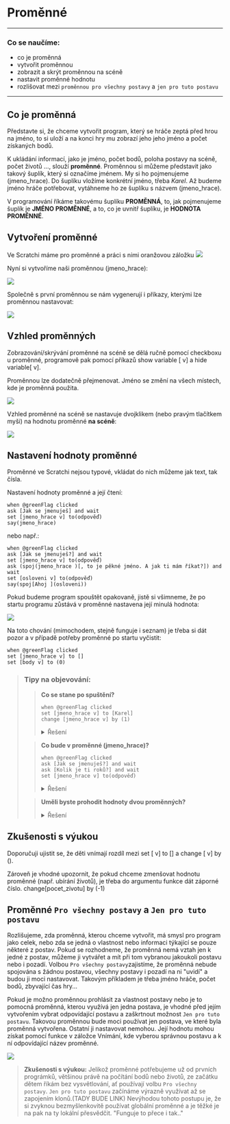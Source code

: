 # Proměnné

***

### Co se naučíme:
* co je proměnná
* vytvořit proměnnou
* zobrazit a skrýt proměnnou na scéně
* nastavit proměnné hodnotu
* rozlišovat mezi `proměnnou pro všechny postavy` a `jen pro tuto postavu`

***

## Co je proměnná
Představte si, že chceme vytvořit program, který se hráče zeptá před hrou na jméno, to si uloží a na konci hry mu zobrazí jeho jeho jméno a počet získaných bodů.

K ukládání informací, jako je jméno, počet bodů, poloha postavy na scéně, počet životů …, slouží **proměnné**. 
Proměnnou si můžeme představit jako takový šuplík, který si označíme jménem. My si ho pojmenujeme <sb>(jmeno_hrace)</sb>.  Do šuplíku vložíme konkrétní jméno, třeba *Karel*. Až budeme jméno hráče potřebovat, vytáhneme ho ze šuplíku s názvem <sb>(jmeno_hrace)</sb>.

V programování říkáme takovému šuplíku **PROMĚNNÁ**, to, jak pojmenujeme šuplík je **JMÉNO PROMĚNNÉ**, a to, co je uvnitř šuplíku, je **HODNOTA PROMĚNNÉ**.
## Vytvoření proměnné

Ve Scratchi máme pro proměnné a práci s nimi oranžovou záložku ![](data.png)

 Nyní si vytvoříme naši proměnnou <sb>(jmeno_hrace)</sb>:

![](vytvareni_promenne_pozadi.png)

 Společně s první proměnnou se nám vygenerují i příkazy, kterými lze proměnnou nastavovat:

![](prikazy.png)

## Vzhled proměnných
Zobrazování/skrývání proměnné na scéně se dělá ručně pomocí checkboxu u proměnné, programově pak pomocí příkazů <sb>show variable [ v]</sb> a <sb>hide variable[ v]</sb>.

Proměnnou lze dodatečně přejmenovat. Jméno se změní na všech místech, kde je proměnná použita.

![](zobrazeni_promennych.png)

Vzhled proměnné na scéně se nastavuje dvojklikem (nebo pravým tlačítkem myši) na hodnotu proměnné **na scéně**:

![](vzhled_promenne.png)

## Nastavení hodnoty proměnné
Proměnné ve Scratchi nejsou typové, vkládat do nich můžeme jak text, tak čísla.

Nastavení hodnoty proměnné a její čtení:
```blocks
when @greenFlag clicked
ask [Jak se jmenuješ] and wait
set [jmeno_hrace v] to(odpověď)
say(jmeno_hrace)
```
nebo např.:

```blocks
when @greenFlag clicked
ask [Jak se jmenuješ?] and wait
set [jmeno_hrace v] to(odpověď)
ask (spoj(jmeno_hrace )[, to je pěkné jméno. A jak ti mám říkat?]) and wait
set [osloveni v] to(odpověď)
say(spoj[Ahoj ](osloveni))
```
Pokud budeme program spouštět opakovaně, jistě si všimneme, že po startu programu zůstává v proměnné nastavena její minulá hodnota:

![](jak_se_jmenujes_scena.png)

Na toto chování (mimochodem, stejně funguje i seznam) je třeba si dát pozor a v případě potřeby proměnné po startu vyčistit:
```blocks
when @greenFlag clicked
set [jmeno_hrace v] to []
set [body v] to (0)
```
 
> ### Tipy na objevování:
>> **Co se stane po spuštění?**
>>```blocks
>>when @greenFlag clicked
>>set [jmeno_hrace v] to [Karel]
>>change [jmeno_hrace v] by (1)
>>```  
>><details><summary>Řešení</summary><p markdown="1">
>>Nastane chyba, v proměnné se objeví "NaN" (not a number)
>></p></details>
>
>> **Co bude v proměnné <sb>(jmeno_hrace)</sb>?**
>>```blocks
>>when @greenFlag clicked
>>ask [Jak se jmenuješ?] and wait
>>ask [Kolik je ti roků?] and wait
>>set [jmeno_hrace v] to(odpověď)
>>```
>><details><summary>Řešení</summary><p markdown="1">
>>V proměnné <sb>(jmeno_hrace)</sb> bude jeho věk
>></p></details>
>
>>**Uměli byste prohodit hodnoty dvou proměnných?** 
>>
>><details><summary>Řešení</summary><p markdown="1">
>>Měníme hodnotu proměnné <sb>(a)</sb> a <sb>(b)</sb> za pomoci proměnné <sb>(pom)</sb>.
>>
>><code class="language-blocks">
>>set [pom v] to(a)
>>set [a v] to(b)
>>set [b v] to(pom)
>></code>
>></p>
>></details>  
>   

## Zkušenosti s výukou
Doporučuji ujistit se, že děti vnímají rozdíl mezi  <sb>set [ v] to []</sb> a <sb>change [ v] by ()</sb>. 

Zároveň je vhodné upozornit, že pokud chceme zmenšovat  hodnotu proměnné (např. ubírání životů), je třeba do    argumentu funkce dát záporné číslo. <sb>change[pocet_zivotu] by (-1)</sb>

## Proměnné `Pro všechny postavy` a `Jen pro tuto postavu`
Rozlišujeme, zda proměnná, kterou chceme vytvořit, má smysl pro program jako celek, nebo zda se jedná o vlastnost nebo informaci týkající se pouze některé z postav.
Pokud se rozhodneme, že proměnná nemá vztah jen k jedné z postav, můžeme ji vytvářet a mít při tom vybranou jakoukoli postavu nebo i pozadí. Volbou `Pro všechny postavy`zajistíme, že proměnná nebude spojována s žádnou postavou, všechny postavy i pozadí na ni "uvidí" a budou ji moci nastavovat. Takovým příkladem je třeba jméno hráče, počet bodů, zbyvající čas hry... 

Pokud je možno proměnnou prohlásit za vlastnost postavy nebo je to pomocná proměnná, kterou využívá jen jedna postava, je vhodné před jejím vytvořením vybrat odpovídající postavu a zaškrtnout možnost `Jen pro tuto postavu`.
Takovou proměnnou bude moci používat jen postava, ve které byla proměnná vytvořena. Ostatní ji nastavovat nemohou. Její hodnotu mohou získat pomocí funkce v záložce Vnímání, kde vyberou správnou postavu a k ní odpovídající název proměnné.

![](nacteni_hodnoty_lok_prom.png) 



>**Zkušenosti s výukou:**
Jelikož proměnné potřebujeme už od prvních prográmků, většinou právě na počítání bodů nebo životů, ze začátku dětem říkám bez vysvětlování, ať používají volbu `Pro všechny postavy`. `Jen pro tuto postavu` začínáme výrazně využívat až se zapojením klonů.(TADY BUDE LINK)
Nevýhodou tohoto postupu je, že si zvyknou bezmyšlenkovitě používat globální proměnné a je těžké je na pak na ty lokální přesvědčit. "Funguje to přece i tak.."